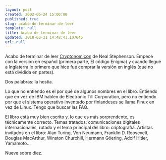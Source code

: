 ```yaml
---
layout: post
created: 2002-06-24 15:00:00
published: true
slug: acabo-de-terminar-de-leer
template: null
title: Acabo de terminar de leer
updated: 2010-03-31 14:48:41.107645
url: null
---
```


Acabo de terminar de leer [Cryptonomicon][] de Neal Stephenson. Empecé con la versión en español (primera parte, El código Enigma) y cuando llegué a Inglaterra lo primero que hice fué comprar la versión en inglés (que no está dividida en partes).

Dos palabras: la hostia.

Lo que no entiendo es el por qué de algunos nombres en el libro. Entiendo que en vez de IBM hablen de Electronic Till Corporation, pero no entiendo por qué el sistema operativo inventado por finlandeses se llama Finux en vez de Linux. Tengo que buscar las FAQ.

El libro está muy bien escrito y, lo que es más sorprendente, es técnicamente correcto. Temas tratados: comunicaciones digitales internacionales, rutado y el tema principal del libro: criptografía.
Artistas invitados en el libro: Alan Turing, Von Neumann, Franklin D. Roosevelt, Douglas MacArthur, Winston Churchill, Hermann Göering, Adolf Hitler, Yamamoto...

Nueve sobre diez.

[Cryptonomicon]: http://www.amazon.co.uk/exec/obidos/ASIN/0099410672/ignaciotorres-21
